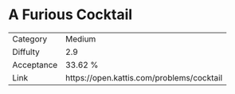 # A Furious Cocktail

<table>
    <tr>
        <td>Category</td>
        <td>Medium</td>
    </tr>
    <tr>
        <td>Diffulty</td>
        <td>2.9</td>
    </tr>
    <tr>
        <td>Acceptance</td>
        <td>33.62 %</td>
    </tr>
    <tr>
        <td>Link</td>
        <td>https://open.kattis.com/problems/cocktail</td>
    </tr>
</table>
